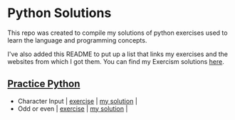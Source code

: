 # Python Solutions

This repo was created to compile my solutions of python exercises used to learn the language and programming concepts.

I've also added this README to put up a list that links my exercises and the websites from which I got them. You can find my Exercism solutions [here](https://github.com/veeskell/exercism).


## [Practice Python](https://github.com/veeskell/python-solutions/tree/main/practice-python)

- Character Input  | [exercise](https://www.practicepython.org/exercise/2014/02/05/02-odd-or-even.html) |
[my solution](https://github.com/veeskell/python-solutions/tree/main/practice-python/character-input) |
- Odd or even | [exercise](https://www.practicepython.org/exercise/2014/01/29/01-character-input.html) |
[my solution](https://github.com/veeskell/python-solutions/tree/main/practice-python/odd-or-even) |
